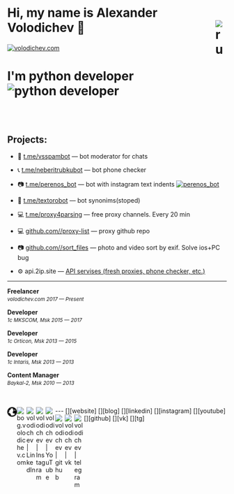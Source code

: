 # Hi, my name is Alexander Volodichev 👋 [<img align="right" alt="ru" width="26px" src="https://raw.githubusercontent.com/Volodichev/volodichev.github.io/master/russia.png" />][ru_page]

[<img align="center" alt="volodichev.com" width="400px" src="https://raw.githubusercontent.com/Volodichev/volodichev.github.io/master/sticker.png" />][website]

# I'm python developer <img alt="python developer" width="26px" src="https://raw.githubusercontent.com/jmnote/z-icons/master/16x16/python.png" /> 


<br/>
<br/>

Projects:
---

- 💬 [t.me/vsspambot][vsspambot] — bot moderator for chats

- 📞 [t.me/neberitrubkubot][neberitrubkubot] — bot phone checker

- 📷 [t.me/perenos_bot][perenos_bot] — bot with instagram text indents 
[<img alt="perenos_bot" width="16px" src="https://cdn.jsdelivr.net/npm/simple-icons@v3/icons/github.svg" />][github_perenos_bot]

- 📔 [t.me/textorobot][textorobot] — bot synonims(stoped)

- 💻 [t.me/proxy4parsing][proxy4parsing] — free proxy channels. Every 20 min

- 💻 [github.com//proxy-list][proxy-list] — proxy github repo

- 📷 [github.com//sort_files][sort_files] — photo and video sort by exif. Solve ios+PC bug

- ⚙ api.2ip.site — [API servises (fresh proxies, phone checker, etc.)][api_docs]

---

**Freelancer**<br/>
<small>_volodichev.com 2017 — Present_</small><br/>

**Developer**<br/>
<small>_1c MKSCOM, Msk 2015 — 2017_</small><br/>

**Developer**<br/>
<small>_1c Orticon, Msk 2013 — 2015_</small><br/>

**Developer**<br/>
<small>_1c Intaris, Msk 2013 — 2013_</small><br/>

**Content Manager**<br/>
<small>_Baykal-2, Msk 2010 — 2013_</small><br/>
<br/>


<br/>
---
[<img align="left" alt="volodichev.com" width="22px" src="https://raw.githubusercontent.com/iconic/open-iconic/master/svg/globe.svg" />][website]
[<img align="left" alt="bog.volodichev.com" width="22px" src="https://cdn.jsdelivr.net/npm/simple-icons@v3/icons/tumblr.svg" />][blog]
[<img align="left" alt="volodichev | LinkedIn" width="22px" src="https://cdn.jsdelivr.net/npm/simple-icons@v3/icons/linkedin.svg" />][linkedin]
[<img align="left" alt="volodichev | Instagram" width="22px" src="https://cdn.jsdelivr.net/npm/simple-icons@v3/icons/instagram.svg" />][instagram]
[<img align="left" alt="volodichev | YouTube" width="22px" src="https://cdn.jsdelivr.net/npm/simple-icons@v3/icons/youtube.svg" />][youtube]
[<img align="left" alt="volodichev | github" width="22px" src="https://cdn.jsdelivr.net/npm/simple-icons@v3/icons/github.svg" />][github]
[<img align="left" alt="volodichev | vk" width="22px" src="https://cdn.jsdelivr.net/npm/simple-icons@v3/icons/vk.svg" />][vk]
[<img align="left" alt="volodichev | telegram" width="22px" src="https://cdn.jsdelivr.net/npm/simple-icons@v3/icons/telegram.svg" />][tg]

<br/>
<br/>
<br/>

[website]: https://volodichev.com
[blog]: https://blog.volodichev.com
[linkedin]: https://linkedin.com/in/volodichev
[github]: http://github.com/volodichev
[youtube]: https://youtube.com/mrVolodichev
[instagram]: https://instagram.com/volodichev
[vk]: https://vk.com/volodichevcom
[tg]: https://t.me/volodichev
[api_docs]: /api
[ru_page]: /index_ru

[github_perenos_bot]: http://github.com/volodichev
[vsspambot]: https://t.me/vsspambot
[neberitrubkubot]: https://t.me/neberitrubkubot
[perenos_bot]: https://t.me/perenos_bot
[textorobot]: https://t.me/textorobot
[proxy4parsing]: https://t.me/proxy4parsing 
[proxy-list]: https://github.com/Volodichev/proxy-list
[sort_files]: https://github.com/Volodichev/sort_files
[fastapi-demo]: https://github.com/Volodichev/fastapi


